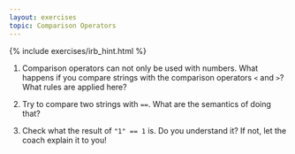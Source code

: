 ```yaml
---
layout: exercises
topic: Comparison Operators
---
```


{% include exercises/irb_hint.html %}

1. Comparison operators can not only be used with numbers. What happens if you compare strings with the comparison operators `<` and `>`? What rules are applied here?

2. Try to compare two strings with `==`. What are the semantics of doing that?

3. Check what the result of ​`"1" == 1​` is. Do you understand it? If not, let the coach explain it to you!
